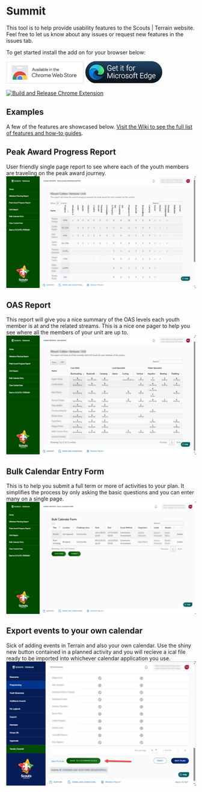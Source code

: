 # Summit

This tool is to help provide usability features to the Scouts | Terrain website. Feel free to let us know about any issues or request new features in the issues tab.

To get started install the add on for your browser below:

[![Chome Logo](/bootstrapper/images/chrome.png)](https://chromewebstore.google.com/detail/terrain-summit/fkpdafjknodpembpmogbcblabonpmhoo?hl=en&pli=1) [![Edge Logo](/bootstrapper/images/edge.png)](https://microsoftedge.microsoft.com/addons/detail/terrain-summit/eoemenakogcfmmhkoiejhefmdijgpgnb)

[![Build and Release Chrome Extension](https://github.com/pete-mc/Summit/actions/workflows/build.yaml/badge.svg?branch=main)](https://github.com/pete-mc/Summit/actions/workflows/build.yaml)

## Examples

A few of the features are showcased below. [Visit the Wiki to see the full list of features and how-to guides](https://github.com/pete-mc/Summit/wiki).

## Peak Award Progress Report

User friendly single page report to see where each of the youth members are traveling on the peak award journey.
![Peak Award](/bootstrapper/images/peakaward.jpg)

## OAS Report

This report will give you a nice summary of the OAS levels each youth member is at and the related streams. This is a nice one pager to help you see where all the members of your unit are up to.
![OAS Report](/bootstrapper/images/oas-report.jpg)

## Bulk Calendar Entry Form

This is to help you submit a full term or more of activities to your plan. It simplifies the process by only asking the basic questions and you can enter many on a single page.
![Bulk Calendar Tool](/bootstrapper/images/bulk-calendar.jpg)

## Export events to your own calendar

Sick of adding events in Terrain and also your own calendar. Use the shiny new button contained in a planned activity and you will recieve a ical file ready to be imported into whichever calendar application you use.
![Export Events](/bootstrapper/images/export-cal.jpg)
